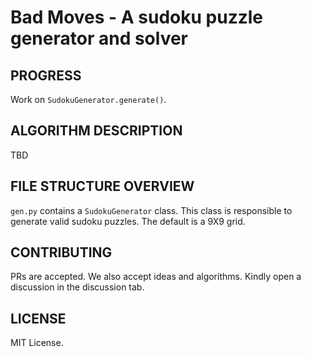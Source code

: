 # Bad Moves - A sudoku puzzle generator and solver 

## PROGRESS  

Work on `SudokuGenerator.generate()`.  

## ALGORITHM DESCRIPTION  

TBD

## FILE STRUCTURE OVERVIEW 

`gen.py` contains a `SudokuGenerator` class. This class is responsible to generate valid sudoku puzzles. The default is a 9X9 grid.  

## CONTRIBUTING

PRs are accepted. We also accept ideas and algorithms. Kindly open a discussion in the discussion tab.

## LICENSE

MIT License.
